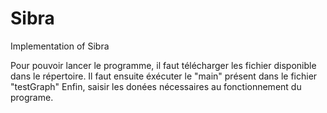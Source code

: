 # Sibra
Implementation of Sibra

Pour pouvoir lancer le programme, il faut télécharger les fichier disponible dans le répertoire.
Il faut ensuite éxécuter le "main" présent dans le fichier "testGraph"
Enfin, saisir les donées nécessaires au fonctionnement du programe.
